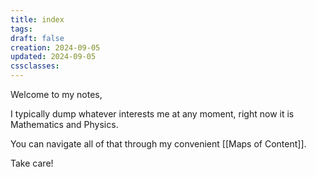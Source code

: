 ```yaml
---
title: index
tags: 
draft: false
creation: 2024-09-05
updated: 2024-09-05
cssclasses:
---
```

Welcome to my notes,

I typically dump whatever interests me at any moment, right now it is Mathematics and Physics.

You can navigate all of that through my convenient [[Maps of Content]].

Take care!